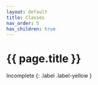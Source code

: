 ```yaml
---
layout: default
title: Classes
nav_order: 5
has_children: true
---
```


# {{ page.title }}

Incomplete
{: .label .label-yellow }
